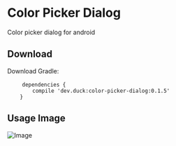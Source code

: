 Color Picker Dialog
===================
Color picker dialog for android

Download
--------
Download Gradle:
<pre>
	<code>dependencies {
		compile 'dev.duck:color-picker-dialog:0.1.5'
	}</code>
</pre>

Usage Image
-----------
![Image](./images/dialog_1.png"width:200px;height:400px")
